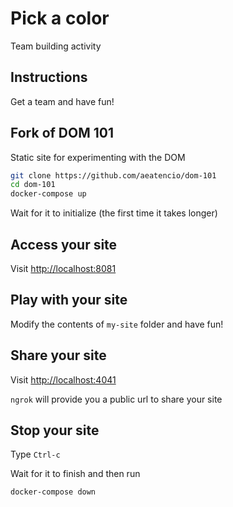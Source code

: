 # Pick a color

Team building activity

## Instructions

Get a team and have fun!

## Fork of DOM 101

Static site for experimenting with the DOM

```bash
git clone https://github.com/aeatencio/dom-101
cd dom-101
docker-compose up
```

Wait for it to initialize (the first time it takes longer)

## Access your site

Visit <http://localhost:8081>

## Play with your site

Modify the contents of `my-site` folder and have fun!


## Share your site

Visit <http://localhost:4041>

`ngrok` will provide you a public url to share your site

## Stop your site

Type `Ctrl-c`

Wait for it to finish and then run

```bash
docker-compose down
```
